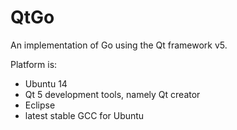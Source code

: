 # QtGo
An implementation of Go using the Qt framework v5.

Platform is:  
-   Ubuntu 14  
-   Qt 5 development tools, namely Qt creator  
-   Eclipse  
-   latest stable GCC for Ubuntu  
